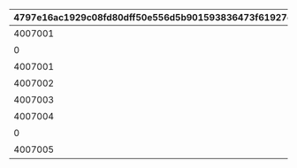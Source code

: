 |4797e16ac1929c08fd80dff50e556d5b901593836473f61927d93e7b49340646|a6517e52965b92f1f91332111930435d89c3d89e89a9fbe511fca2d967ca1a81|01912a22462f03d4f6686a435e359468de17efb9ab87ce8a27cba293ff4df5af|da436cb818c7a59721cd018219be9fac17f89e52998eb4a9866e87626daa2483|fe22b1578756e49d4e25ce1406a420453b2afde809a5acbea6e37e6fa43418a9|98e0905bf50f12e91064d6957c3d1aef666260d25033594d7253b14fceae7edf|ff67e81ef8e2879a67d6e3ca10ed43dfb8be4e7262fd6fb7cd6eb0f1ca000230|f08a930189a5b2e600a86107340c61f0f433e1c4777a8567ae8c40e3fe8648e6|d977c3fcb20eebbf5bc71736176326f87664448489a1296c1cb3c1088572179f|
| --- | --- | --- | --- | --- | --- | --- | --- | --- |
|4007001|1|1002|2020/04/01 23:59:59|1|0|バトル オブ ランドソル|2020/04/01|2020/04/02|
|0|0|1002|2020/04/01 23:59:59|2|1002001|バトル オブ ランドソル|2020/04/01|2020/04/02|
|4007001|2|1002|2020/04/01 23:59:59|3|0|バトル オブ ランドソル|2020/04/01|0|
|4007002|0|1002|2020/04/01 23:59:59|4|0|バトル オブ ランドソル|2020/04/01|0|
|4007003|0|1002|2020/04/01 23:59:59|5|0|バトル オブ ランドソル|2020/04/01|0|
|4007004|0|1002|2020/04/01 23:59:59|6|0|バトル オブ ランドソル|2020/04/01|0|
|0|0|1002|2020/04/01 23:59:59|7|0|バトル オブ ランドソル|2020/04/01|2020/04/02|
|4007005|0|1002|2020/04/08 23:59:59|8|0|バトル オブ ランドソル|2020/04/02|0|